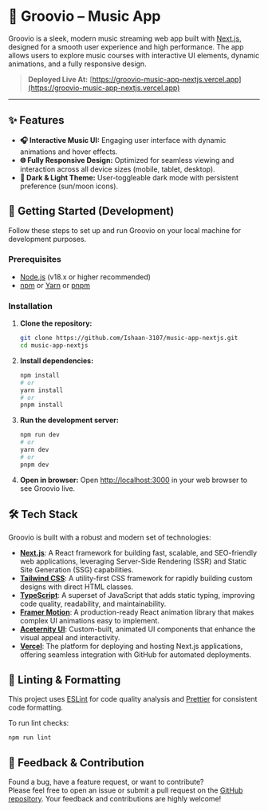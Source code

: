 # 🎵 Groovio – Music App
Groovio is a sleek, modern music streaming web app built with [Next.js](https://nextjs.org), designed for a smooth user experience and high performance. The app allows users to explore music courses with interactive UI elements, dynamic animations, and a fully responsive design.

> **Deployed Live At:** [https://groovio-music-app-nextjs.vercel.app](https://groovio-music-app-nextjs.vercel.app)

---

## ✨ Features

-   **🎧 Interactive Music UI:** Engaging user interface with dynamic animations and hover effects.
-   **🌐 Fully Responsive Design:** Optimized for seamless viewing and interaction across all device sizes (mobile, tablet, desktop).
-   **🌙 Dark & Light Theme:** User-toggleable dark mode with persistent preference (sun/moon icons).

## 🚀 Getting Started (Development)

Follow these steps to set up and run Groovio on your local machine for development purposes.

### Prerequisites

-   [Node.js](https://nodejs.org/en/download/) (v18.x or higher recommended)
-   [npm](https://www.npmjs.com/get-npm) or [Yarn](https://yarnpkg.com/docs/install) or [pnpm](https://pnpm.io/installation)

### Installation

1.  **Clone the repository:**
    ```bash
    git clone https://github.com/Ishaan-3107/music-app-nextjs.git
    cd music-app-nextjs
    ```
2.  **Install dependencies:**
    ```bash
    npm install
    # or
    yarn install
    # or
    pnpm install
    ```
3.  **Run the development server:**
    ```bash
    npm run dev
    # or
    yarn dev
    # or
    pnpm dev
    ```
4.  **Open in browser:**
    Open [http://localhost:3000](http://localhost:3000) in your web browser to see Groovio live.

## 🛠️ Tech Stack

Groovio is built with a robust and modern set of technologies:

-   **[Next.js](https://nextjs.org)**: A React framework for building fast, scalable, and SEO-friendly web applications, leveraging Server-Side Rendering (SSR) and Static Site Generation (SSG) capabilities.
-   **[Tailwind CSS](https://tailwindcss.com)**: A utility-first CSS framework for rapidly building custom designs with direct HTML classes.
-   **[TypeScript](https://www.typescriptlang.org)**: A superset of JavaScript that adds static typing, improving code quality, readability, and maintainability.
-   **[Framer Motion](https://www.framer.com/motion/)**: A production-ready React animation library that makes complex UI animations easy to implement.
-   **[Aceternity UI](https://ui.aceternity.com/)**: Custom-built, animated UI components that enhance the visual appeal and interactivity.
-   **[Vercel](https://vercel.com)**: The platform for deploying and hosting Next.js applications, offering seamless integration with GitHub for automated deployments.

## 🧪 Linting & Formatting

This project uses [ESLint](https://eslint.org/) for code quality analysis and [Prettier](https://prettier.io/) for consistent code formatting.

To run lint checks:

```bash
npm run lint
```

## 💬 Feedback & Contribution

Found a bug, have a feature request, or want to contribute?  
Please feel free to open an issue or submit a pull request on the [GitHub repository](https://github.com/Ishaan-3107/music-app-nextjs). Your feedback and contributions are highly welcome!
